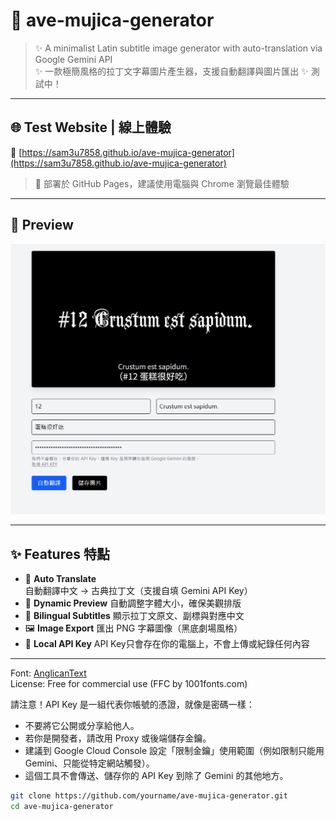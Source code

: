 # 🌟 ave-mujica-generator

> ✨ A minimalist Latin subtitle image generator with auto-translation via Google Gemini API  
> ✨ 一款極簡風格的拉丁文字幕圖片產生器，支援自動翻譯與圖片匯出
> ✨ 測試中！

---

## 🌐 Test Website | 線上體驗

🔗 [https://sam3u7858.github.io/ave-mujica-generator](https://sam3u7858.github.io/ave-mujica-generator)

> 📌 部署於 GitHub Pages，建議使用電腦與 Chrome 瀏覽最佳體驗

---

## 📸 Preview

![screenshot](./preview.jpg) 

---

## ✨ Features 特點

- 🧠 **Auto Translate** 自動翻譯中文 → 古典拉丁文（支援自填 Gemini API Key）
- 🎨 **Dynamic Preview** 自動調整字體大小，確保美觀排版
- 💬 **Bilingual Subtitles** 顯示拉丁文原文、副標與對應中文
- 🖼️ **Image Export** 匯出 PNG 字幕圖像（黑底劇場風格）
- 🔐 **Local API Key** API Key只會存在你的電腦上，不會上傳或紀錄任何內容

---
Font: [AnglicanText](https://www.1001fonts.com/anglicantext-font.html)  
License: Free for commercial use (FFC by 1001fonts.com)

請注意！API Key 是一組代表你帳號的憑證，就像是密碼一樣：
- 不要將它公開或分享給他人。
- 若你是開發者，請改用 Proxy 或後端儲存金鑰。
- 建議到 Google Cloud Console 設定「限制金鑰」使用範圍（例如限制只能用 Gemini、只能從特定網站觸發）。
- 這個工具不會傳送、儲存你的 API Key 到除了 Gemini 的其他地方。

```bash
git clone https://github.com/yourname/ave-mujica-generator.git
cd ave-mujica-generator
